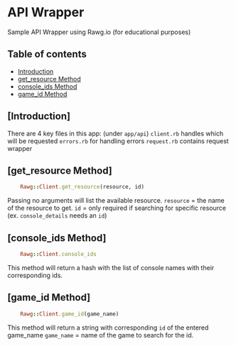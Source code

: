 # API Wrapper

Sample API Wrapper using Rawg.io (for educational purposes)

## Table of contents
- [Introduction](#introduction)
- [get_resource Method](#get_resource-method)
- [console_ids Method](#console_ids-method)
- [game_id Method](#game_id-method)

## [Introduction]

There are 4 key files in this app:
    (under `app/api`)
        `client.rb` handles which will be requested
        `errors.rb` for handling errors
        `request.rb` contains request wrapper

## [get_resource Method]

```ruby
    Rawg::Client.get_resource(resource, id)
```

Passing no arguments will list the available resource.
`resource` = the name of the resource to get.
`id` = only required if searching for specific resource (ex. `console_details` needs an `id`)

## [console_ids Method]

```ruby
    Rawg::Client.console_ids
```

This method will return a hash with the list of console names with their corresponding ids.

## [game_id Method]

```ruby
    Rawg::Client.game_id(game_name)
```

This method will return a string with corresponding `id` of the entered game_name
`game_name` = name of the game to search for the id.


